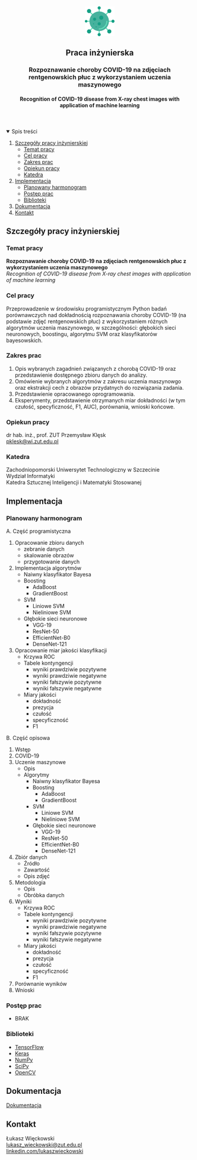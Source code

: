 <!--
[![Contributors][contributors-shield]][contributors-url]
[![Forks][forks-shield]][forks-url]
[![Stargazers][stars-shield]][stars-url]
[![Issues][issues-shield]][issues-url]
[![MIT License][license-shield]][license-url]
-->


<br>
<p align="center">
	<a href="https://github.com/wl44545/praca-inzynierska">
		<img src="logo.png" alt="Logo" width="80" height="80">
	</a>
	<h2 align="center">Praca inżynierska</h2>
	<h3 align="center">Rozpoznawanie choroby COVID-19 na zdjęciach rentgenowskich płuc z wykorzystaniem
	uczenia maszynowego</h3>
	<h4 align="center">Recognition of COVID-19 disease from X-ray chest images with application of
	machine learning</h4>
</p>
<br>
<br>

<details open="open">
  <summary>Spis treści</summary>
  <ol>
    <li>
      <a href="#szczegóły-pracy-inżynierskiej">Szczegóły pracy inżynierskiej</a>
      <ul>
        <li><a href="#temat-pracy">Temat pracy</a></li>
		<li><a href="#cel-pracy">Cel pracy</a></li>
		<li><a href="#zakres-prac">Zakres prac</a></li>
		<li><a href="#opiekun-pracy">Opiekun pracy</a></li>
		<li><a href="#katedra">Katedra</a></li>
      </ul>
    </li>
	<li>
      <a href="#implementacja">Implementacja</a>
      <ul>
		<li><a href="#planowany-harmonogram">Planowany harmonogram</a></li>
		<li><a href="#postęp-prac">Postęp prac</a></li>
		<li><a href="#biblioteki">Biblioteki</a></li>
      </ul>
    </li>
    <li><a href="#dokumentacja">Dokumentacja</a></li>
	<li><a href="#kontakt">Kontakt</a></li>
  </ol>
</details>

## Szczegóły pracy inżynierskiej

### Temat pracy
<b>Rozpoznawanie choroby COVID-19 na zdjęciach rentgenowskich płuc z wykorzystaniem
uczenia maszynowego</b>
<br>
<i>Recognition of COVID-19 disease from X-ray chest images with application of
machine learning</i>

### Cel pracy
Przeprowadzenie w środowisku programistycznym Python badań porównawczych nad dokładnością rozpoznawania choroby COVID-19 (na podstawie zdjęć rentgenowskich płuc) z wykorzystaniem różnych algorytmów uczenia maszynowego, w szczególności: głębokich sieci neuronowych, boostingu, algorytmu SVM oraz klasyfikatorów bayesowskich.

### Zakres prac
1. Opis wybranych zagadnień związanych z chorobą COVID-19 oraz przedstawienie dostępnego zbioru danych do analizy.
2. Omówienie wybranych algorytmów z zakresu uczenia maszynowgo oraz ekstrakcji cech z obrazów przydatnych do
rozwiązania zadania.
3. Przedstawienie opracowanego oprogramowania.
4. Eksperymenty, przedstawienie otrzymanych miar dokładności (w tym czułość, specyficzność, F1, AUC), porównania,
wnioski końcowe.

### Opiekun pracy
dr hab. inż., prof. ZUT Przemysław Klęsk
<br>
[pklesk@wi.zut.edu.pl](pklesk@wi.zut.edu.pl)

### Katedra
Zachodniopomorski Uniwersytet Technologiczny w Szczecinie
<br>
Wydział Informatyki
<br>
Katedra Sztucznej Inteligencji i Matematyki Stosowanej


## Implementacja

### Planowany harmonogram

A. Część programistyczna
1. Opracowanie zbioru danych
	* zebranie danych
	* skalowanie obrazów
	* przygotowanie danych
2. Implementacja algorytmów
	* Naiwny klasyfikator Bayesa
	* Boosting
		* AdaBoost
		* GradientBoost
	* SVM
		* Liniowe SVM
		* Nieliniowe SVM
	* Głębokie sieci neuronowe
		* VGG-19
		* ResNet-50
		* EfficientNet-B0
		* DenseNet-121
3. Opracowanie miar jakości klasyfikacji
	* Krzywa ROC
	* Tabele kontyngencji
		* wyniki prawdziwie pozytywne
		* wyniki prawdziwie negatywne
		* wyniki fałszywie pozytywne
		* wyniki fałszywie negatywne
	* Miary jakości
		* dokładność
		* prezycja
		* czułość
		* specyficzność
		* F1

B. Część opisowa
1. Wstęp
2. COVID-19
3. Uczenie maszynowe
	* Opis
	* Algorytmy
		* Naiwny klasyfikator Bayesa
		* Boosting
			* AdaBoost
			* GradientBoost
		* SVM
			* Liniowe SVM
			* Nieliniowe SVM
		* Głębokie sieci neuronowe
			* VGG-19
			* ResNet-50
			* EfficientNet-B0
			* DenseNet-121
4. Zbiór danych
	* Źródło
	* Zawartość
	* Opis zdjęć
5. Metodologia
	* Opis
	* Obróbka danych
6. Wyniki
	* Krzywa ROC
	* Tabele kontyngencji
		* wyniki prawdziwie pozytywne
		* wyniki prawdziwie negatywne
		* wyniki fałszywie pozytywne
		* wyniki fałszywie negatywne
	* Miary jakości
		* dokładność
		* prezycja
		* czułość
		* specyficzność
		* F1	
7. Porównanie wyników
8. Wnioski	


### Postęp prac

* BRAK


### Biblioteki
* [TensorFlow](https://www.tensorflow.org/)
* [Keras](https://keras.io/)
* [NumPy](https://numpy.org/)
* [SciPy](https://www.scipy.org/)
* [OpenCV](https://opencv.org/)


## Dokumentacja
[Dokumentacja](https://github.com/wl44545/praca-inzynierska/documentation)


## Kontakt
Łukasz Więckowski
<br>
[lukasz_wieckowski@zut.edu.pl](lukasz_wieckowski@zut.edu.pl)
<br>
[linkedin.com/lukaszwieckowski](https://www.linkedin.com/in/lukaszwieckowski)



[contributors-shield]: https://img.shields.io/github/contributors/wl44545/praca-inzynierska.svg?style=for-the-badge
[contributors-url]: https://github.com/wl44545/praca-inzynierska/graphs/contributors
[forks-shield]: https://img.shields.io/github/forks/wl44545/praca-inzynierska.svg?style=for-the-badge
[forks-url]: https://github.com/wl44545/praca-inzynierska/network/members
[stars-shield]: https://img.shields.io/github/stars/wl44545/praca-inzynierska.svg?style=for-the-badge
[stars-url]: https://github.com/wl44545/praca-inzynierska/stargazers
[issues-shield]: https://img.shields.io/github/issues/wl44545/praca-inzynierska.svg?style=for-the-badge
[issues-url]: https://github.com/wl44545/praca-inzynierska/issues
[license-shield]: https://img.shields.io/github/license/wl44545/praca-inzynierska.svg?style=for-the-badge
[license-url]: https://github.com/wl44545/praca-inzynierska/blob/master/LICENSE.txt
[linkedin-shield]: https://img.shields.io/badge/-LinkedIn-black.svg?style=for-the-badge&logo=linkedin&colorB=555
[linkedin-url]: https://linkedin.com/in/othneildrew
